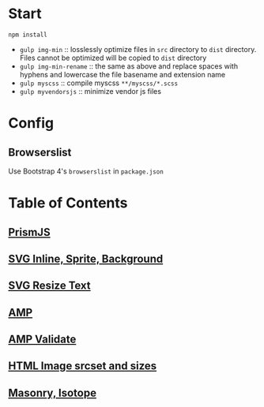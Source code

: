 # Start
`npm install`

- `gulp img-min` :: losslessly optimize files in `src` directory to `dist` directory. Files cannot be optimized will be copied to `dist` directory
- `gulp img-min-rename` :: the same as above and replace spaces with hyphens and lowercase the file basename and extension name
- `gulp myscss` :: compile myscss `**/myscss/*.scss`
- `gulp myvendorsjs` :: minimize vendor js files

# Config
## Browserslist
Use Bootstrap 4's `browserslist` in `package.json` 

# Table of Contents
## [PrismJS](https://rawgit.com/levonlee/cssSandbox/master/prismjs/index.html)
## [SVG Inline, Sprite, Background](https://rawgit.com/levonlee/cssSandbox/master/svg/index.html)
## [SVG Resize Text](https://rawgit.com/levonlee/cssSandbox/master/svg/svg-text.html)
## [AMP](https://rawgit.com/levonlee/cssSandbox/master/amp/index.html)
## [AMP Validate](https://rawgit.com/levonlee/cssSandbox/master/amp/index.html#development=1)
## [HTML Image srcset and sizes](https://raw.githack.com/levonlee/cssSandbox/master/hover/img-srcset-sizes.html)
## [Masonry, Isotope](https://raw.githack.com/levonlee/cssSandbox/master/isotope/index.html)
